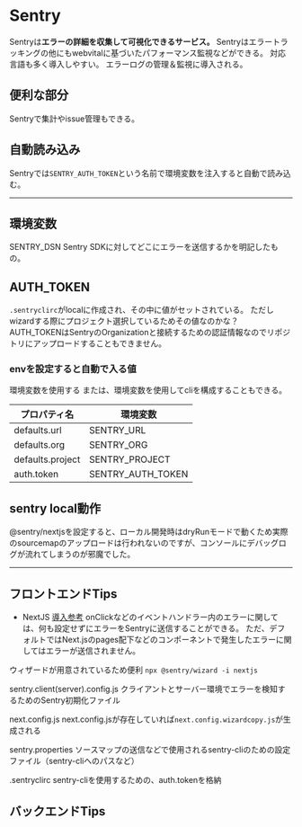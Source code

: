 # Sentry


Sentryは**エラーの詳細を収集して可視化できるサービス。**
Sentryはエラートラッキングの他にもwebvitalに基づいたパフォーマンス監視などができる。
対応言語も多く導入しやすい。
エラーログの管理＆監視に導入される。

## 便利な部分

Sentryで集計やissue管理もできる。

## 自動読み込み

Sentryでは`SENTRY_AUTH_TOKEN`という名前で環境変数を注入すると自動で読み込む。

---

## 環境変数

SENTRY_DSN
Sentry SDKに対してどこにエラーを送信するかを明記したもの。


## AUTH_TOKEN

`.sentryclirc`がlocalに作成され、その中に値がセットされている。
ただしwizardする際にプロジェクト選択しているためその値なのかな？
AUTH_TOKENはSentryのOrganizationと接続するための認証情報なのでリポジトリにアップロードすることもできません。

### envを設定すると自動で入る値

環境変数を使用する
または、環境変数を使用してcliを構成することもできる。


| プロパティ名       | 環境変数           |
| ---------------- | ----------------- |
| defaults.url     | SENTRY_URL        |
| defaults.org     | SENTRY_ORG        |
| defaults.project | SENTRY_PROJECT    |
| auth.token       | SENTRY_AUTH_TOKEN |

## sentry local動作

@sentry/nextjsを設定すると、ローカル開発時はdryRunモードで動くため実際のsourcemapのアップロードは行われないのですが、コンソールにデバッグログが流れてしまうのが邪魔でした。


---

## フロントエンドTips


- NextJS
[導入参考](https://note.com/tabelog_frontend/n/n7f6822ae0c0d)
onClickなどのイベントハンドラー内のエラーに関しては、何も設定せずにエラーをSentryに送信することができる。
ただ、デフォルトではNext.jsのpages配下などのコンポーネントで発生したエラーに関してはエラーが送信されません。


ウィザードが用意されているため便利
`npx @sentry/wizard -i nextjs`

sentry.client(server).config.js
クライアントとサーバー環境でエラーを検知するためのSentry初期化ファイル

next.config.js
next.config.jsが存在していれば`next.config.wizardcopy.js`が生成される

sentry.properties
ソースマップの送信などで使用されるsentry-cliのための設定ファイル（sentry-cliへのパスなど）

.sentryclirc
sentry-cliを使用するための、auth.tokenを格納



## バックエンドTips

